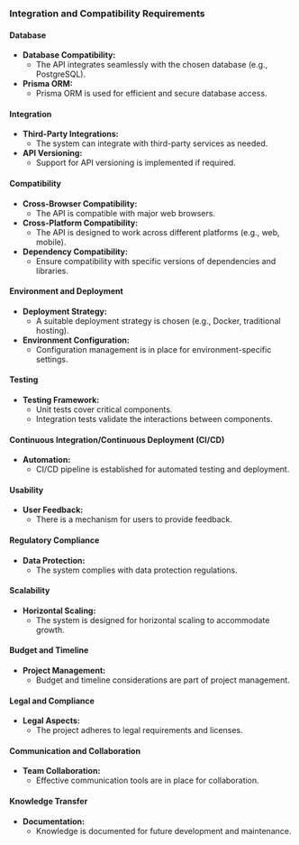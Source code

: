 ### Integration and Compatibility Requirements

#### Database
- **Database Compatibility:**
  - The API integrates seamlessly with the chosen database (e.g., PostgreSQL).
- **Prisma ORM:**
  - Prisma ORM is used for efficient and secure database access.

#### Integration
- **Third-Party Integrations:**
  - The system can integrate with third-party services as needed.
- **API Versioning:**
  - Support for API versioning is implemented if required.

#### Compatibility
- **Cross-Browser Compatibility:**
  - The API is compatible with major web browsers.
- **Cross-Platform Compatibility:**
  - The API is designed to work across different platforms (e.g., web, mobile).
- **Dependency Compatibility:**
  - Ensure compatibility with specific versions of dependencies and libraries.

#### Environment and Deployment
- **Deployment Strategy:**
  - A suitable deployment strategy is chosen (e.g., Docker, traditional hosting).
- **Environment Configuration:**
  - Configuration management is in place for environment-specific settings.

#### Testing
- **Testing Framework:**
  - Unit tests cover critical components.
  - Integration tests validate the interactions between components.

#### Continuous Integration/Continuous Deployment (CI/CD)
- **Automation:**
  - CI/CD pipeline is established for automated testing and deployment.

#### Usability
- **User Feedback:**
  - There is a mechanism for users to provide feedback.

#### Regulatory Compliance
- **Data Protection:**
  - The system complies with data protection regulations.

#### Scalability
- **Horizontal Scaling:**
  - The system is designed for horizontal scaling to accommodate growth.

#### Budget and Timeline
- **Project Management:**
  - Budget and timeline considerations are part of project management.

#### Legal and Compliance
- **Legal Aspects:**
  - The project adheres to legal requirements and licenses.

#### Communication and Collaboration
- **Team Collaboration:**
  - Effective communication tools are in place for collaboration.

#### Knowledge Transfer
- **Documentation:**
  - Knowledge is documented for future development and maintenance.